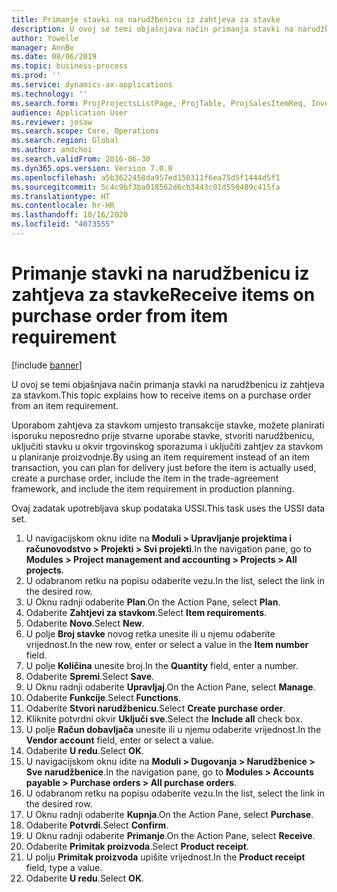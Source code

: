 ```yaml
---
title: Primanje stavki na narudžbenicu iz zahtjeva za stavke
description: U ovoj se temi objašnjava način primanja stavki na narudžbenicu iz zahtjeva za stavkom.
author: Yowelle
manager: AnnBe
ms.date: 08/06/2019
ms.topic: business-process
ms.prod: ''
ms.service: dynamics-ax-applications
ms.technology: ''
ms.search.form: ProjProjectsListPage, ProjTable, ProjSalesItemReq, InventItemIdLookupSimple, PurchCreateFromSalesOrder, VendAccountItemLookup, PurchTable, PurchEditLines
audience: Application User
ms.reviewer: josaw
ms.search.scope: Core, Operations
ms.search.region: Global
ms.author: andchoi
ms.search.validFrom: 2016-06-30
ms.dyn365.ops.version: Version 7.0.0
ms.openlocfilehash: a5b3622458da957ed150311f6ea75d5f1444d5f1
ms.sourcegitcommit: 5c4c9bf3ba018562d6cb3443c01d550489c415fa
ms.translationtype: HT
ms.contentlocale: hr-HR
ms.lasthandoff: 10/16/2020
ms.locfileid: "4073555"
---
```

# <a name="receive-items-on-purchase-order-from-item-requirement"></a><span data-ttu-id="d9cab-103">Primanje stavki na narudžbenicu iz zahtjeva za stavke</span><span class="sxs-lookup"><span data-stu-id="d9cab-103">Receive items on purchase order from item requirement</span></span>

[!include [banner](../../includes/banner.md)]

<span data-ttu-id="d9cab-104">U ovoj se temi objašnjava način primanja stavki na narudžbenicu iz zahtjeva za stavkom.</span><span class="sxs-lookup"><span data-stu-id="d9cab-104">This topic explains how to receive items on a purchase order from an item requirement.</span></span>

<span data-ttu-id="d9cab-105">Uporabom zahtjeva za stavkom umjesto transakcije stavke, možete planirati isporuku neposredno prije stvarne uporabe stavke, stvoriti narudžbenicu, uključiti stavku u okvir trgovinskog sporazuma i uključiti zahtjev za stavkom u planiranje proizvodnje.</span><span class="sxs-lookup"><span data-stu-id="d9cab-105">By using an item requirement instead of an item transaction, you can plan for delivery just before the item is actually used, create a purchase order, include the item in the trade-agreement framework, and include the item requirement in production planning.</span></span> 

<span data-ttu-id="d9cab-106">Ovaj zadatak upotrebljava skup podataka USSI.</span><span class="sxs-lookup"><span data-stu-id="d9cab-106">This task uses the USSI data set.</span></span>

1. <span data-ttu-id="d9cab-107">U navigacijskom oknu idite na **Moduli > Upravljanje projektima i računovodstvo > Projekti > Svi projekti**.</span><span class="sxs-lookup"><span data-stu-id="d9cab-107">In the navigation pane, go to **Modules > Project management and accounting > Projects > All projects**.</span></span>
2. <span data-ttu-id="d9cab-108">U odabranom retku na popisu odaberite vezu.</span><span class="sxs-lookup"><span data-stu-id="d9cab-108">In the list, select the link in the desired row.</span></span>
3. <span data-ttu-id="d9cab-109">U Oknu radnji odaberite **Plan**.</span><span class="sxs-lookup"><span data-stu-id="d9cab-109">On the Action Pane, select **Plan**.</span></span>
4. <span data-ttu-id="d9cab-110">Odaberite **Zahtjevi za stavkom**.</span><span class="sxs-lookup"><span data-stu-id="d9cab-110">Select **Item requirements**.</span></span>
5. <span data-ttu-id="d9cab-111">Odaberite **Novo**.</span><span class="sxs-lookup"><span data-stu-id="d9cab-111">Select **New**.</span></span>
6. <span data-ttu-id="d9cab-112">U polje **Broj stavke** novog retka unesite ili u njemu odaberite vrijednost.</span><span class="sxs-lookup"><span data-stu-id="d9cab-112">In the new row, enter or select a value in the **Item number** field.</span></span>
7. <span data-ttu-id="d9cab-113">U polje **Količina** unesite broj.</span><span class="sxs-lookup"><span data-stu-id="d9cab-113">In the **Quantity** field, enter a number.</span></span>
8. <span data-ttu-id="d9cab-114">Odaberite **Spremi**.</span><span class="sxs-lookup"><span data-stu-id="d9cab-114">Select **Save**.</span></span>
9. <span data-ttu-id="d9cab-115">U Oknu radnji odaberite **Upravljaj**.</span><span class="sxs-lookup"><span data-stu-id="d9cab-115">On the Action Pane, select **Manage**.</span></span>
10. <span data-ttu-id="d9cab-116">Odaberite **Funkcije**.</span><span class="sxs-lookup"><span data-stu-id="d9cab-116">Select **Functions**.</span></span>
11. <span data-ttu-id="d9cab-117">Odaberite **Stvori narudžbenicu**.</span><span class="sxs-lookup"><span data-stu-id="d9cab-117">Select **Create purchase order**.</span></span>
12. <span data-ttu-id="d9cab-118">Kliknite potvrdni okvir **Uključi sve**.</span><span class="sxs-lookup"><span data-stu-id="d9cab-118">Select the **Include all** check box.</span></span>
13. <span data-ttu-id="d9cab-119">U polje **Račun dobavljača** unesite ili u njemu odaberite vrijednost.</span><span class="sxs-lookup"><span data-stu-id="d9cab-119">In the **Vendor account** field, enter or select a value.</span></span>
14. <span data-ttu-id="d9cab-120">Odaberite **U redu**.</span><span class="sxs-lookup"><span data-stu-id="d9cab-120">Select **OK**.</span></span>
15. <span data-ttu-id="d9cab-121">U navigacijskom oknu idite na **Moduli > Dugovanja > Narudžbenice > Sve narudžbenice**.</span><span class="sxs-lookup"><span data-stu-id="d9cab-121">In the navigation pane, go to **Modules > Accounts payable > Purchase orders > All purchase orders**.</span></span>
16. <span data-ttu-id="d9cab-122">U odabranom retku na popisu odaberite vezu.</span><span class="sxs-lookup"><span data-stu-id="d9cab-122">In the list, select the link in the desired row.</span></span>
17. <span data-ttu-id="d9cab-123">U Oknu radnji odaberite **Kupnja**.</span><span class="sxs-lookup"><span data-stu-id="d9cab-123">On the Action Pane, select **Purchase**.</span></span>
18. <span data-ttu-id="d9cab-124">Odaberite **Potvrdi**.</span><span class="sxs-lookup"><span data-stu-id="d9cab-124">Select **Confirm**.</span></span>
19. <span data-ttu-id="d9cab-125">U Oknu radnji odaberite **Primanje**.</span><span class="sxs-lookup"><span data-stu-id="d9cab-125">On the Action Pane, select **Receive**.</span></span>
20. <span data-ttu-id="d9cab-126">Odaberite **Primitak proizvoda**.</span><span class="sxs-lookup"><span data-stu-id="d9cab-126">Select **Product receipt**.</span></span>
21. <span data-ttu-id="d9cab-127">U polju **Primitak proizvoda** upišite vrijednost.</span><span class="sxs-lookup"><span data-stu-id="d9cab-127">In the **Product receipt** field, type a value.</span></span>
22. <span data-ttu-id="d9cab-128">Odaberite **U redu**.</span><span class="sxs-lookup"><span data-stu-id="d9cab-128">Select **OK**.</span></span>

